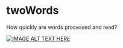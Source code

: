 # twoWords
How quickly are words processed and read?

[![IMAGE ALT TEXT HERE](http://img.youtube.com/vi/7MJcWEeft10/0.jpg)](
https://www.youtube.com/watch?v=7MJcWEeft10
)
